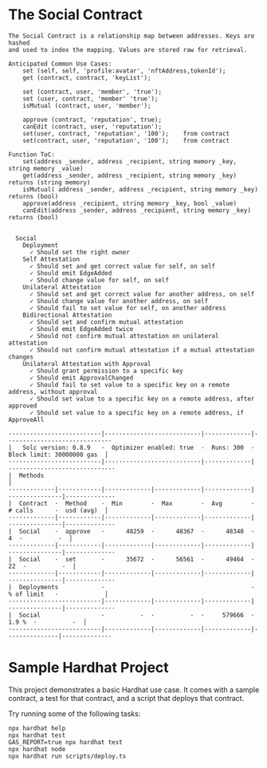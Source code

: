 # The Social Contract

	The Social Contract is a relationship map between addresses. Keys are hashed
	and used to index the mapping. Values are stored raw for retrieval.

	Anticipated Common Use Cases:
		set (self, self, 'profile:avatar', 'nftAddress,tokenId');
		get (contract, contract, 'keyList');

		set (contract, user, 'member', 'true');
		set (user, contract, 'member' 'true');
		isMutual (contract, user, 'member');

		approve (contract, 'reputation', true);
		canEdit (contract, user, 'reputation');
		set(user, contract, 'reputation', '100');	 from contract
		set(contract, user, 'reputation', '100');	 from contract

	Function ToC:
		set(address _sender, address _recipient, string memory _key, string memory _value)
		get(address _sender, address _recipient, string memory _key) returns (string memory)
		isMutual( address _sender, address _recipient, string memory _key) returns (bool)
		approve(address _recipient, string memory _key, bool _value)
		canEdit(address _sender, address _recipient, string memory _key) returns (bool)

```

  Social
    Deployment
      ✓ Should set the right owner
    Self Attestation
      ✓ Should set and get correct value for self, on self
      ✓ Should emit EdgeAdded
      ✓ Should change value for self, on self
    Unilateral Attestation
      ✓ Should set and get correct value for another address, on self
      ✓ Should change value for another address, on self
      ✓ Should fail to set value for self, on another address
    Bidirectional Attestation
      ✓ Should set and confirm mutual attestation
      ✓ Should emit EdgeAdded twice
      ✓ Should not confirm mutual attestation on unilateral attestation
      ✓ Should not confirm mutual attestation if a mutual attestation changes
    Unilateral Attestation with Approval
      ✓ Should grant permission to a specific key
      ✓ Should emit ApprovalChanged
      ✓ Should fail to set value to a specific key on a remote address, without approval
      ✓ Should set value to a specific key on a remote address, after approved
      ✓ Should set value to a specific key on a remote address, if ApproveAll

·-------------------------|---------------------------|-------------|-----------------------------·
|   Solc version: 0.8.9   ·  Optimizer enabled: true  ·  Runs: 300  ·  Block limit: 30000000 gas  │
··························|···························|·············|······························
|  Methods                                                                                        │
·············|············|·············|·············|·············|···············|··············
|  Contract  ·  Method    ·  Min        ·  Max        ·  Avg        ·  # calls      ·  usd (avg)  │
·············|············|·············|·············|·············|···············|··············
|  Social    ·  approve   ·      48259  ·      48367  ·      48340  ·            4  ·          -  │
·············|············|·············|·············|·············|···············|··············
|  Social    ·  set       ·      35672  ·      56561  ·      49464  ·           22  ·          -  │
·············|············|·············|·············|·············|···············|··············
|  Deployments            ·                                         ·  % of limit   ·             │
··························|·············|·············|·············|···············|··············
|  Social                 ·          -  ·          -  ·     579666  ·        1.9 %  ·          -  │
·-------------------------|-------------|-------------|-------------|---------------|-------------·

```

# Sample Hardhat Project

This project demonstrates a basic Hardhat use case. It comes with a sample contract, a test for that contract, and a script that deploys that contract.

Try running some of the following tasks:

```shell
npx hardhat help
npx hardhat test
GAS_REPORT=true npx hardhat test
npx hardhat node
npx hardhat run scripts/deploy.ts
```
